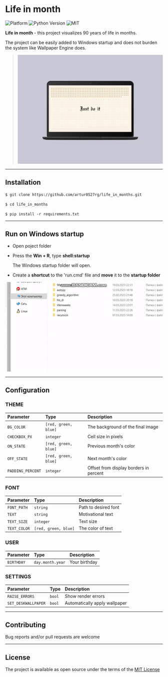 # Life in month

![Platform](https://img.shields.io/badge/Windows-0078D6?style=for-the-badge&logo=windows&logoColor=white)
![Python Version](https://img.shields.io/badge/Python-3776AB?style=for-the-badge&logo=python&logoColor=white)
![MIT](https://img.shields.io/github/license/artur0527rg/life_in_months)

**Life in month** - this project visualizes 90 years of life in months.

The project can be easily added to Windows startup and does not burden the system like Wallpaper Engine does.

>![Mockup](/imgs/google-pixelbook-mockup.png)


___
## Installation
```bash
$ git clone https://github.com/artur0527rg/life_in_months.git
```
```bash
$ cd life_in_months
```
```bach
$ pip install -r requirements.txt
```

___
## Run on Windows startup
+ Open poject folder
+ Press the **Win + R**, type **shell:startup**
  
    The Windows startup folder will open.
+  Create a **shortcut** to the 'run.cmd' file and **move** it to the **startup folder**

![Autorun](/imgs/autorun.gif)


___
## Configuration

### THEME 
| Parameter | Type     | Description                |
| :-------- | :------- | :------------------------- |
| `BG_COLOR` | `[red, green, blue]` | The background of the final image |
| `CHECKBOX_PX` | `integer` | Cell size in pixels |
| `ON_STATE` | `[red, green, blue]` | Previous month's color |
| `OFF_STATE` | `[red, green, blue]` | Next month's color |
| `PADDING_PERCENT` | `integer` | Offset from display borders in percent |

### FONT
| Parameter | Type     | Description                |
| :-------- | :------- | :------------------------- |
| `FONT_PATH` | `string` | Path to desired font |
| `TEXT` | `string` | Motivational text |
| `TEXT_SIZE` | `integer` | Text size |
| `TEXT_COLOR` | `[red, green, blue]` | The color of text |

### USER
| Parameter | Type     | Description                |
| :-------- | :------- | :------------------------- |
| `BIRTHDAY` | `day.month.year` | Your birthday |

### SETTINGS
| Parameter | Type     | Description                |
| :-------- | :------- | :------------------------- |
| `RAISE_ERRORS` | `bool` | Show render errors |
| `SET_DESKWALLPAPER` | `bool` | Automatically apply wallpaper |


___
## Contributing
Bug reports and/or pull requests are welcome


___
## License

The project is available as open source under the terms of the [MIT License](/LICENSE)